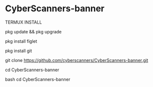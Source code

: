 # CyberScanners-banner



TERMUX INSTALL

pkg update && pkg upgrade

pkg install figlet

pkg install git

git clone https://github.com/cyberscanners/CyberScanners-banner.git

cd CyberScanners-banner

bash cd CyberScanners-banner
